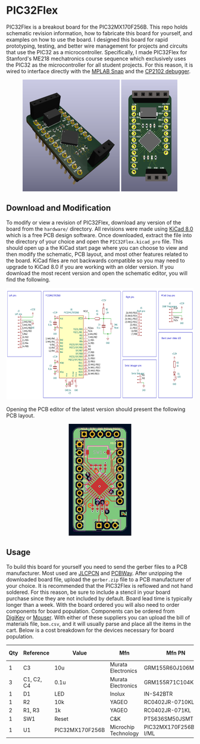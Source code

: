 # PIC32Flex 

PIC32Flex is a breakout board for the PIC32MX170F256B. This repo holds schematic revision information, how to fabricate this board for yourself, and examples on how to use the board. I designed this board for rapid prototyping, testing, and better wire management for projects and circuits that use the PIC32 as a microcontroller. Specifically, I made PIC32Flex for Stanford's ME218 mechatronics course sequence which exclusively uses the PIC32 as the microcontroller for all student projects. For this reason, it is wired to interface directly with the [MPLAB Snap](https://www.microchip.com/en-us/development-tool/pg164100) and the [CP2102 debugger](https://www.silabs.com/interface/usb-bridges/classic/device.cp2102?tab=specs).

<p align="center">
  <img src="images/rendered_side_view.png" alt="Image 2" height=300px>
  <img src="images/rendered_top_view.png" alt="Image 1" height=300px>
</p>

## Download and Modification

To modify or view a revision of PIC32Flex, download any version of the board from the `hardware/` directory. All revisions were made using [KiCad 8.0](https://www.kicad.org/download/) which is a free PCB design software. Once downloaded, extract the file into the directory of your choice and open the `PIC32Flex.kicad_pro` file. This should open up a the KiCad start page where you can choose to view and then modify the schematic, PCB layout, and most other features related to the board. KiCad files are not backwards compatible so you may need to upgrade to KiCad 8.0 if you are working with an older version. If you download the most recent version and open the schematic editor, you will find the following.

<p align="center">
  <img src="images/schematic.png" alt="Image 2" height=300px>
</p>

Opening the PCB editor of the latest version should present the following PCB layout.

<p align="center">
  <img src="images/pcb_layout.png" alt="Image 2" height=300px>
</p>

## Usage

To build this board for yourself you need to send the gerber files to a PCB manufacturer. Most used are [JLCPCN](https://jlcpcb.com/) and [PCBWay](https://www.pcbway.com/). After unzipping the downloaded board file, upload the `gerber.zip` file to a PCB manufacturer of your choice. It is recommended that the PIC32Flex is reflowed and not hand soldered. For this reason, be sure to include a stencil in your board purchase since they are not included by default. Board lead time is typically longer than a week. With the board ordered you will also need to order components for board population. Components can be ordered from [DigiKey](digikey.com) or [Mouser](mouser.com). With either of these suppliers you can upload the bill of materials file, `bom.csv`, and it will usually parse and place all the items in the cart. Below is a cost breakdown for the devices necessary for board population.

<div align="center">

| Qty | Reference   | Value           | Mfn                     | Mfn PN                        | Cost ($/device) |
|-----|-------------|-----------------|-------------------------|--------------------------------|----------------|
| 1   | C3          | 10u            | Murata Electronics      | GRM155R60J106ME05D            | $0.10 |
| 3   | C1, C2, C4  | 0.1u           | Murata Electronics      | GRM155R71C104KA88J            | $0.08 |
| 1   | D1          | LED            | Inolux                  | IN-S42BTR                     | $0.28 |
| 1   | R2          | 10k            | YAGEO                   | RC0402JR-0710KL               | $0.10 |
| 2   | R1, R3      | 1k             | YAGEO                   | RC0402JR-071KL                | $0.10 |
| 1   | SW1         | Reset          | C&K                     | PTS636SM50JSMTR LFS           | $0.25 |
| 1   | U1          | PIC32MX170F256B | Microchip Technology    | PIC32MX170F256B-I/ML          | $4.86 |


</div>


